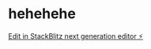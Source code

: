 # hehehehe

[Edit in StackBlitz next generation editor ⚡️](https://stackblitz.com/~/github.com/RTC-Soyal/hehehehe)